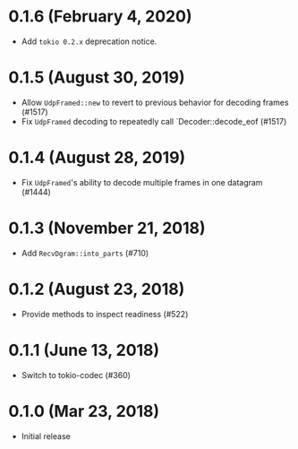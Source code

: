 # 0.1.6 (February 4, 2020)

* Add `tokio 0.2.x` deprecation notice.

# 0.1.5 (August 30, 2019)

* Allow `UdpFramed::new` to revert to previous behavior for decoding frames (#1517)
* Fix `UdpFramed` decoding to repeatedly call `Decoder::decode_eof (#1517)

# 0.1.4 (August 28, 2019)

* Fix `UdpFramed`'s ability to decode multiple frames in one datagram (#1444)

# 0.1.3 (November 21, 2018)

* Add `RecvDgram::into_parts` (#710)

# 0.1.2 (August 23, 2018)

* Provide methods to inspect readiness (#522)

# 0.1.1 (June 13, 2018)

* Switch to tokio-codec (#360)

# 0.1.0 (Mar 23, 2018)

* Initial release
